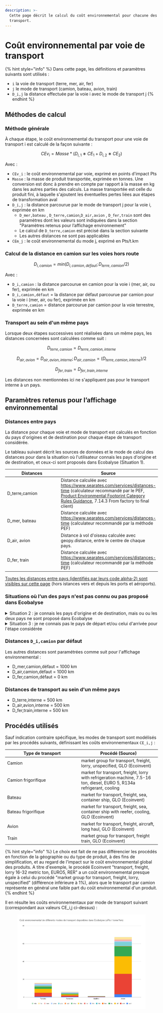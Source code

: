 ```yaml
---
description: >-
  Cette page décrit le calcul du coût environnemental pour chacune des voies de
  transport.
---
```


# Coût environnemental par voie de transport

{% hint style="info" %}
Dans cette page, les définitions et paramètres suivants sont utilisés :

* `i` la voie de transport (terre, mer, air, fer)
* `j` le mode de transport (camion, bateau, avion, train)
* `D_i,j` la distance effectuée par la voie i avec le mode de transport j
{% endhint %}

## Méthodes de calcul

### Méthode générale

À chaque étape, le coût environnemental du transport pour une voie de transport i est calculé de la façon suivante :

$$
CEv_i=Masse*(D_{i,1}∗CE_1+D_{i, 2}∗CE_2)
$$

Avec :&#x20;

* `CEv_i` : le coût environnemental par voie, exprimé en points d'impact Pts
* `Masse` : la masse de produit transportée, exprimée en tonnes. Une conversion est donc à prendre en compte par rapport à la masse en kg dans les autres parties des calculs. La masse transportée est celle du produit fini, à laquelle s'ajoutent les éventuelles pertes liées aux étapes de transformation aval
* `D_i,j` : la distance parcourue par le mode de transport j pour la voie i, exprimée en km
  * `D_mer,bateau` , `D_terre,camion`,`D_air,avion` , `D_fer,train` sont des paramètres dont les valeurs sont indiquées dans la section "Paramètres retenus pour l’affichage environnement"
  * Le calcul de `D_terre,camion` est précisé dans la section suivante
  * Les autres distances ne sont pas applicables
* `CEm_j` : le coût environnemental du mode j, exprimé en Pts/t.km

### Calcul de la distance en camion sur les voies hors route

$$
D_{i, camion}=min(D_{i,camion,défaut};D_{terre,camion}/2)
$$

Avec :&#x20;

* `D_i,camion` : la distance parcourue en camion pour la voie i (mer, air, ou fer), exprimée en km
* `D_i,camion,défaut` = la distance par défaut parcourue par camion pour la voie i (mer, air, ou fer), exprimée en km
* `D_terre,camion` = distance parcourue par camion pour la voie terrestre, exprimée en km

### Transport au sein d'un même pays

Lorsque deux étapes successives sont réalisées dans un même pays, les distances concernées sont calculées comme suit :&#x20;

$$
D_{terre, camion}=D_{terre, camion,interne}
$$

$$
D_{air, avion}=D_{air, avion,interne} ;D_{air,camion}=(D_{terre, camion,interne})/2
$$

$$
D_{fer,train}=D_{fer,train,interne}
$$

Les distances non mentionnées ici ne s'appliquent pas pour le transport interne à un pays.

## Paramètres retenus pour l’affichage environnemental

### Distances entre pays

La distance pour chaque voie et mode de transport est calculés en fonction du pays d'origines et de destination pour chaque étape de transport considérée.

Le tableau suivant décrit les sources de données et le mode de calcul des distances pour dans la situation où l'utilisateur connais les pays d'origine et de destination, et ceux-ci sont proposés dans Ecobalyse (Situation 1).

<table><thead><tr><th width="170">Distances</th><th>Source</th></tr></thead><tbody><tr><td>D_terre,camion</td><td>Distance calculée avec <a href="https://www.searates.com/services/distances-time/">https://www.searates.com/services/distances-time</a> (calculateur recommandé par le PEF, <a href="https://eplca.jrc.ec.europa.eu/permalink/PEFCR_guidance_v6.3-2.pdf">Product Environmental Footprint Category Rules Guidance</a>, 7.14.3 From factory to final client)</td></tr><tr><td>D_mer, bateau</td><td>Distance calculée avec <a href="https://www.searates.com/services/distances-time/">https://www.searates.com/services/distances-time</a> (calculateur recommandé par la méthode PEF)</td></tr><tr><td>D_air, avion</td><td>Distance à vol d'oiseau calculée avec geopy.distance, entre le centre de chaque pays.</td></tr><tr><td>D_fer, train</td><td>Distance calculée avec <a href="https://www.searates.com/services/distances-time/">https://www.searates.com/services/distances-time</a> (calculateur recommandé par la méthode PEF)</td></tr></tbody></table>

[Toutes les distances entre pays (identifiés par leurs code alpha-2) sont visibles sur cette page](https://github.com/MTES-MCT/wikicarbone/blob/master/public/data/transports.json) (hors istances vers et depuis les ports et aéroports).

### Situations où l'un des pays n'est pas connu ou pas proposé dans Ecobalyse

<details>

<summary>Situation 2 : je connais les pays d'origine et de destination, mais ou ou les deux pays ne sont proposé dans Ecobalyse</summary>

Je sélectionne la région (ex : _Europe de l'Ouest_ pour _Allemagne_)

Afin de définir les distances et modes de transport utilisés pour chaque région, un pays est défini en arrière plan :

* Europe de l'Ouest = Espagne
* Europe de l'Est = République Tchèque
* Asie = Chine
* Afrique = Ethiopie
* Amérique du Nord = Etats-Unis
* Amérique latine = Brésil
* Océanie = Australie
* Moyen-Orient = Turquie

Le transport est ensuite calculé de la même façon que si ce pays était directement sélectionné.

</details>

<details>

<summary>Situation 3 : je ne connais pas le pays de départ et/ou celui d'arrivée pour l'étape considérée</summary>

Je sélectionne "Inconnu" ou "Inconnu (par défaut)"

Dans ce cas, les distances suivantes sont fixées par défaut, en cohérence avec la méthode PEF ([Product Environmental Footprint Category Rules Guidance](https://eplca.jrc.ec.europa.eu/permalink/PEFCR_guidance_v6.3-2.pdf), 7.14.3 From factory to final client) :&#x20;

* D\_mer, bateau = 18 000 km
* D\_mer, camion = D\_mer, camion, défaut
* D\_air, air = 10 000 km
* D\_air, camion = D\_air, camion, défaut
* D\_fer, fer = 10 000 km
* D\_fer, camion = D\_fer, camion, défaut
  * En pratique, le transport par train n'est modélisé par défaut pour aucun produit à ce jour et n'est donc pas utilisé pour le transport depuis ou vers un pays inconnu.

</details>

### Distances `D_i,camion` par défaut

Les autres distances sont paramétrées comme suit pour l'affichage environnemental :

* D\_mer,camion,défaut = 1000 km
* D\_air,camion,défaut = 1000 km
* D\_fer,camion,défaut = 0 km

### Distances de transport au sein d'un même pays

* D\_terre,interne = 500 km
* D\_air,avion,interne = 500 km
* D\_fer,train,interne = 500 km

## Procédés utilisés

Sauf indication contraire spécifique, les modes de transport sont modélisés par les procédés suivants, définissant les coûts environnementaux `CE_i,j` :

<table><thead><tr><th width="230">Type de transport</th><th>Procédé (Source)</th></tr></thead><tbody><tr><td>Camion</td><td>market group for transport, freight, lorry, unspecified, GLO (Ecoinvent)</td></tr><tr><td>Camion frigorifique</td><td>market for transport, freight, lorry with refrigeration machine, 7.5-16 ton, diesel, EURO 5, R134a refrigerant, cooling</td></tr><tr><td>Bateau</td><td>market for transport, freight, sea, container ship, GLO (Ecoinvent)</td></tr><tr><td>Bateau frigorifique</td><td>market for transport, freight, sea, container ship with reefer, cooling, GLO (Ecoinvent)</td></tr><tr><td>Avion</td><td>market for transport, freight, aircraft, long haul, GLO (Ecoinvent)</td></tr><tr><td>Train</td><td>market group for transport, freight train, GLO (Ecoinvent)</td></tr></tbody></table>

{% hint style="info" %}
Le choix est fait de ne pas différencier les procédés en fonction de la géographie ou du type de produit, à des fins de simplification, et au regard de l'impact sur le coût environnemental global des produits. A titre d'exemple, le procédé Ecoinvent "transport, freight, lorry 16-32 metric ton, EURO5, RER" a un coût environnemental presque égale à celui du procédé "market group for transport, freight, lorry, unspecified" (différence inférieure à 1%), alors que le transport par camion représente en général une faible part du coût environnemental d'un produit.
{% endhint %}

Il en résulte les coûts environnementaux par mode de transport suivant (correspondant aux valeurs CE\_i,j ci-dessus) :&#x20;

<figure><img src="../../.gitbook/assets/image (314).png" alt=""><figcaption></figcaption></figure>

